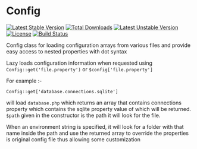 Config
======
[![Latest Stable Version](https://poser.pugx.org/luracast/config/v/stable.png)](https://packagist.org/packages/luracast/config)
[![Total Downloads](https://poser.pugx.org/luracast/config/downloads.png)](https://packagist.org/packages/luracast/config)
[![Latest Unstable Version](https://poser.pugx.org/luracast/config/v/unstable.png)](https://packagist.org/packages/luracast/config)
[![License](https://poser.pugx.org/luracast/config/license.png)](https://packagist.org/packages/luracast/config)
[![Build Status](https://travis-ci.org/Luracast/Config.svg?branch=master)](https://travis-ci.org/Luracast/Config)

Config class for loading configuration arrays from various files and provide easy access to nested properties with dot syntax

Lazy loads configuration information when requested using `Config::get('file.property')` or `$config['file.property']`

For example :-

    Config::get['database.connections.sqlite']

will load `database.php` which returns an array that contains connections property which contains the sqlite property
value of which will be returned. `$path` given in the constructor is the path it will look for the file.

When an environment string is specified, it will look for a folder with that name inside the path and use the
returned array to override the properties is original config file thus allowing some customization